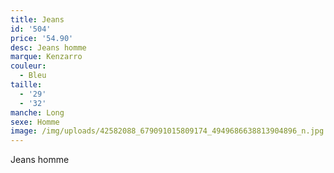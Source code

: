 ```yaml
---
title: Jeans
id: '504'
price: '54.90'
desc: Jeans homme
marque: Kenzarro
couleur:
  - Bleu
taille:
  - '29'
  - '32'
manche: Long
sexe: Homme
image: /img/uploads/42582088_679091015809174_4949686638813904896_n.jpg
---
```

Jeans homme
